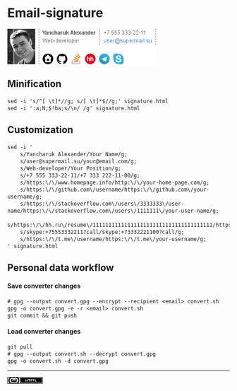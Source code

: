 # Email-signature

![Signature example][Signature img]

## Minification

    sed -i 's/^[ \t]*//g; s/[ \t]*$//g;' signature.html
    sed -i ':a;N;$!ba;s/\n/ /g' signature.html

## Customization

    sed -i '
        s/Yancharuk Alexander/Your Name/g;
        s/user@supermail.su/your@email.com/g;
        s/Web-developer/Your Position/g;
        s/+7 555 333-22-11/+7 333 222-11-00/g;
        s/https:\/\/www.homepage.info/http:\/\/your-home-page.com/g;
        s/https:\/\/github.com\/username/https:\/\/github.com\/your-username/g;
        s/https:\/\/stackoverflow.com\/users\/3333333\/user-name/https:\/\/stackoverflow.com\/users\/1111111\/your-user-name/g;
        s/https:\/\/hh.ru\/resume\/11111111111111111111111111111111111111/https:\/\/hh.ru\/resume\/222222222222222222222222222222222222222/g;
        s/skype:+75553332211?call/skype:+73332221100?call/g;
        s/https:\/\/t.me\/username/https:\/\/t.me\/your-username/g;
    ' signature.html

## Personal data workflow
#### Save converter changes

    # gpg --output convert.gpg --encrypt --recipient <email> convert.sh
    gpg -o convert.gpg -e -r <email> convert.sh
    git commit && git push

#### Load converter changes

    git pull
    # gpg --output convert.sh --decrypt convert.gpg
    gpg -o convert.sh -d convert.gpg

___
[![License][License img]][License src]

  [License img]: https://github.com/nafigator/email-signature/raw/master/images/raw/wtfpl.png
  [License src]: https://tldrlegal.com/license/do-wtf-you-want-to-public-license-v2-(wtfpl-2.0)
  [Signature img]: https://github.com/nafigator/email-signature/raw/master/images/example.png
